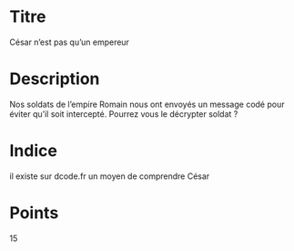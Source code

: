 # Titre 

César n’est pas qu’un empereur

# Description 

Nos soldats de l’empire Romain nous ont envoyés un message codé pour éviter qu’il soit intercepté. Pourrez vous le décrypter soldat ? 

# Indice

il existe sur dcode.fr un moyen de comprendre César

# Points

15